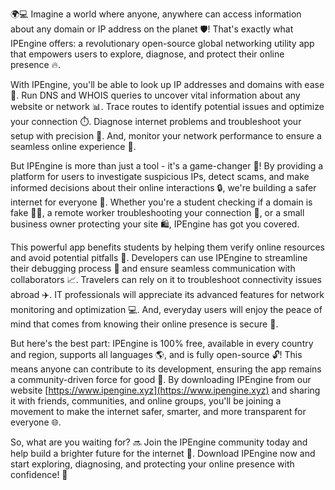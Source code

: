 🌍💻 Imagine a world where anyone, anywhere can access information about any domain or IP address on the planet 🛡️! That's exactly what IPEngine offers: a revolutionary open-source global networking utility app that empowers users to explore, diagnose, and protect their online presence 🔥.

With IPEngine, you'll be able to look up IP addresses and domains with ease 👀. Run DNS and WHOIS queries to uncover vital information about any website or network 📊. Trace routes to identify potential issues and optimize your connection ⏱️. Diagnose internet problems and troubleshoot your setup with precision 🔧. And, monitor your network performance to ensure a seamless online experience 💨.

But IPEngine is more than just a tool - it's a game-changer 🚀! By providing a platform for users to investigate suspicious IPs, detect scams, and make informed decisions about their online interactions 🔒, we're building a safer internet for everyone 🌟. Whether you're a student checking if a domain is fake 👨‍🎓, a remote worker troubleshooting your connection 💼, or a small business owner protecting your site 🛍️, IPEngine has got you covered.

This powerful app benefits students by helping them verify online resources and avoid potential pitfalls 🤔. Developers can use IPEngine to streamline their debugging process 🔧 and ensure seamless communication with collaborators 📈. Travelers can rely on it to troubleshoot connectivity issues abroad ✈️. IT professionals will appreciate its advanced features for network monitoring and optimization 💻. And, everyday users will enjoy the peace of mind that comes from knowing their online presence is secure 💪.

But here's the best part: IPEngine is 100% free, available in every country and region, supports all languages 🌎, and is fully open-source 🔓! This means anyone can contribute to its development, ensuring the app remains a community-driven force for good 🤝. By downloading IPEngine from our website [https://www.ipengine.xyz](https://www.ipengine.xyz) and sharing it with friends, communities, and online groups, you'll be joining a movement to make the internet safer, smarter, and more transparent for everyone 🌐.

So, what are you waiting for? 🔜 Join the IPEngine community today and help build a brighter future for the internet 💫. Download IPEngine now and start exploring, diagnosing, and protecting your online presence with confidence! 🎉